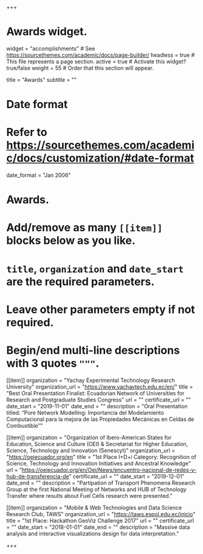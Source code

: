 +++
# Awards widget.
widget = "accomplishments"  # See https://sourcethemes.com/academic/docs/page-builder/
headless = true  # This file represents a page section.
active = true  # Activate this widget? true/false
weight = 55  # Order that this section will appear.

title = "Awards"
subtitle = ""

# Date format
#   Refer to https://sourcethemes.com/academic/docs/customization/#date-format
date_format = "Jan 2006"

# Awards.
#   Add/remove as many `[[item]]` blocks below as you like.
#   `title`, `organization` and `date_start` are the required parameters.
#   Leave other parameters empty if not required.
#   Begin/end multi-line descriptions with 3 quotes `"""`.

[[item]]
  organization = "Yachay Experimental Technology Research University"
  organization_url = "https://www.yachaytech.edu.ec/en/"
  title = "Best Oral Presentation Finalist: Ecuadorian Network of Universities for Research and Postgraduate Studies Congress"
  url = ""
  certificate_url = ""
  date_start = "2019-11-01"
  date_end = ""
  description = "Oral Presentation titled: “Pore Network Modelling: Importancia del Modelamiento Computacional para la mejora de las Propiedades Mecánicas en Celdas de Combustible”"

[[item]]
  organization = "Organization of Ibero-American States for Education, Science and Culture (OEI) & Secretariat for Higher Education, Science, Technology and Innovation (Senescyt)"
  organization_url = "https://oeiecuador.org/en"
  title = "1st Place I+D+i Category: Recognition of Science, Technology and Innovation Initiatives and Ancestral Knowledge"
  url = "https://oeiecuador.org/en/Oei/News/encuentro-nacional-de-redes-y-hub-de-transferencia-de"
  certificate_url = ""
  date_start = "2019-12-01"
  date_end = ""
  description = "Partipation of Transport Phenomena Research Group at the first National Meeting of Networks and HUB of Technology Transfer where results about Fuel Cells research were presented."
  
  
[[item]]
  organization = "Mobile & Web Technologies and Data Science Research Club, TAWS"
  organization_url = "https://taws.espol.edu.ec/inicio"
  title = "1st Place: Hackathon GeoViz Challenge 2017"
  url = ""
  certificate_url = ""
  date_start = "2018-01-01"
  date_end = ""
  description = "Massive data analysis and interactive visualizations design for data interpretation."

+++
